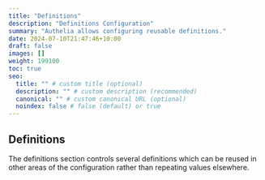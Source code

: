 ```yaml
---
title: "Definitions"
description: "Definitions Configuration"
summary: "Authelia allows configuring reusable definitions."
date: 2024-07-10T21:47:46+10:00
draft: false
images: []
weight: 199100
toc: true
seo:
  title: "" # custom title (optional)
  description: "" # custom description (recommended)
  canonical: "" # custom canonical URL (optional)
  noindex: false # false (default) or true
---
```


## Definitions

The definitions section controls several definitions which can be reused in other areas of the configuration rather than
repeating values elsewhere.
